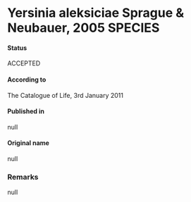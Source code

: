 # Yersinia aleksiciae Sprague & Neubauer, 2005 SPECIES

#### Status
ACCEPTED

#### According to
The Catalogue of Life, 3rd January 2011

#### Published in
null

#### Original name
null

### Remarks
null